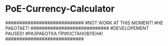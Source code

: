 # PoE-Currency-Calculator
############################
#NOT WORK AT THIS MOMENT!
#НЕ РАБОТАЕТ!
############################
#DEVELOPEMENT PAUSED!
#РАЗРАБОТКА ПРИОСТАНОВЛЕНА!
############################
